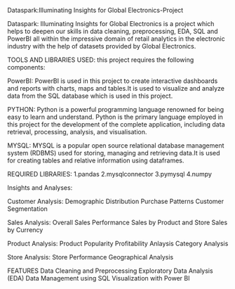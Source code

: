 Dataspark:Illuminating Insights for Global Electronics-Project

Dataspark: Illuminating Insights for Global Electronics is a project which helps to deepen our skills in data cleaning, preprocessing, EDA, SQL and PowerBI all within the impressive domain of retail analytics in the electronic industry with the help of datasets provided by Global Electronics.

TOOLS AND LIBRARIES USED: this project requires the following components:

PowerBI: PowerBI is used in this project to create interactive dashboards and reports with charts, maps and tables.It is used to visualize and analyze data from the SQL database which is used in this project.

PYTHON: Python is a powerful programming language renowned for being easy to learn and understand. Python is the primary language employed in this project for the development of the complete application, including data retrieval, processing, analysis, and visualisation.

MYSQL: MYSQL is a popular open source relational database management system (RDBMS) used for storing, managing and retrieving data.It is used for creating tables and relative information using dataframes.

REQUIRED LIBRARIES:
1.pandas
2.mysqlconnector
3.pymysql
4.numpy

Insights and Analyses:

Customer Analysis:
Demographic Distribution
Purchase Patterns
Customer Segmentation

Sales Analysis:
Overall Sales Performance
Sales by Product and Store
Sales by Currency

Product Analysis:
Product Popularity
Profitability Anlaysis
Category Analysis

Store Analysis:
Store Performance
Geographical Analysis

FEATURES
Data Cleaning and Preprocessing
Exploratory Data Analysis (EDA)
Data Management using SQL
Visualization with Power BI
